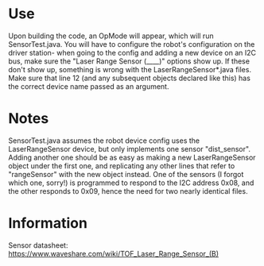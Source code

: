 # Use
Upon building the code, an OpMode will appear, which will run SensorTest.java. You will have to configure the robot's configuration on the driver station- when going to the config and adding a new device on an I2C bus, make sure the "Laser Range Sensor (____)" options show up. If these don't show up, something is wrong with the LaserRangeSensor*.java files. Make sure that line 12 (and any subsequent objects declared like this) has the correct device name passed as an argument. 

# Notes
SensorTest.java assumes the robot device config uses the LaserRangeSensor device, but only implements one sensor "dist_sensor".
Adding another one should be as easy as making a new LaserRangeSensor object under the first one, and replicating any other lines that refer to "rangeSensor" with the new object instead.
One of the sensors (I forgot which one, sorry!) is programmed to respond to the I2C address 0x08, and the other responds to 0x09, hence the need for two nearly identical files. 



# Information
Sensor datasheet: https://www.waveshare.com/wiki/TOF_Laser_Range_Sensor_(B)


